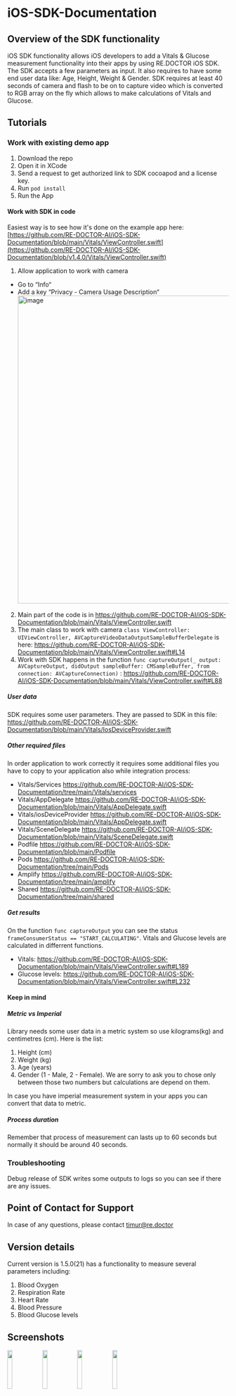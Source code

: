 # iOS-SDK-Documentation
## Overview of the SDK functionality
iOS SDK functionality allows iOS developers to add a Vitals & Glucose measurement functionality into their apps by using RE.DOCTOR iOS SDK.
The SDK accepts a few parameters as input. It also requires to have some end user data like: Age, Height, Weight & Gender.
SDK requires at least 40 seconds of camera and flash to be on to capture video which is converted to RGB array on the fly which allows to make calculations of Vitals and Glucose.

## Tutorials
### Work with existing demo app
1. Download the repo
2. Open it in XCode
3. Send a request to get authorized link to SDK cocoapod and a license key.
4. Run `pod install`
5. Run the App

#### Work with SDK in code
Easiest way is to see how it's done on the example app here: [https://github.com/RE-DOCTOR-AI/iOS-SDK-Documentation/blob/main/Vitals/ViewController.swift](https://github.com/RE-DOCTOR-AI/iOS-SDK-Documentation/blob/v1.4.0/Vitals/ViewController.swift)
1. Allow application to work with camera
* Go to “Info“
* Add a key “Privacy - Camera Usage Description“
<img width="700" alt="image" src="https://github.com/RE-DOCTOR-AI/iOS-SDK-Documentation/assets/125552714/9110bfff-e623-4cd9-a347-713828f4b805"><br/>
2. Main part of the code is in https://github.com/RE-DOCTOR-AI/iOS-SDK-Documentation/blob/main/Vitals/ViewController.swift
3. The main class to work with camera ```class ViewController: UIViewController, AVCaptureVideoDataOutputSampleBufferDelegate``` is here: https://github.com/RE-DOCTOR-AI/iOS-SDK-Documentation/blob/main/Vitals/ViewController.swift#L14
4. Work with SDK happens in the function ```func captureOutput(_ output: AVCaptureOutput, didOutput sampleBuffer: CMSampleBuffer, from connection: AVCaptureConnection)``` : https://github.com/RE-DOCTOR-AI/iOS-SDK-Documentation/blob/main/Vitals/ViewController.swift#L88

##### User data
SDK requires some user parameters.
They are passed to SDK in this file: https://github.com/RE-DOCTOR-AI/iOS-SDK-Documentation/blob/main/Vitals/IosDeviceProvider.swift

##### Other required files
In order application to work correctly it requires some additional files you have to copy to your application also while integration process:
* Vitals/Services https://github.com/RE-DOCTOR-AI/iOS-SDK-Documentation/tree/main/Vitals/services
* Vitals/AppDelegate https://github.com/RE-DOCTOR-AI/iOS-SDK-Documentation/blob/main/Vitals/AppDelegate.swift
* Vitals/iosDeviceProvider https://github.com/RE-DOCTOR-AI/iOS-SDK-Documentation/blob/main/Vitals/AppDelegate.swift
* Vitals/SceneDelegate https://github.com/RE-DOCTOR-AI/iOS-SDK-Documentation/blob/main/Vitals/SceneDelegate.swift 
* Podfile https://github.com/RE-DOCTOR-AI/iOS-SDK-Documentation/blob/main/Podfile
* Pods https://github.com/RE-DOCTOR-AI/iOS-SDK-Documentation/tree/main/Pods
* Amplify https://github.com/RE-DOCTOR-AI/iOS-SDK-Documentation/tree/main/amplify
* Shared https://github.com/RE-DOCTOR-AI/iOS-SDK-Documentation/tree/main/shared

##### Get results
On the function ```func captureOutput```  you can see the status ```frameConsumerStatus == "START_CALCULATING"```.
Vitals and Glucose levels are calculated in differrent functions.
* Vitals: https://github.com/RE-DOCTOR-AI/iOS-SDK-Documentation/blob/main/Vitals/ViewController.swift#L189
* Glucose levels: https://github.com/RE-DOCTOR-AI/iOS-SDK-Documentation/blob/main/Vitals/ViewController.swift#L232

               
#### Keep in mind
##### Metric vs Imperial
Library needs some user data in a metric system so use kilograms(kg) and centimetres (cm). Here is the list:
1. Height (cm)
2. Weight (kg)
3. Age (years)
4. Gender (1 - Male, 2 - Female). We are sorry to ask you to chose only between those two numbers but calculations are depend on them.

In case you have imperial measurement system in your apps you can convert that data to metric.

##### Process duration
Remember that process of measurement can lasts up to 60 seconds but normally it should be around 40 seconds. 

### Troubleshooting
Debug release of SDK writes some outputs to logs so you can see if there are any issues.
## Point of Contact for Support
In case of any questions, please contact timur@re.doctor
## Version details
Current version is 1.5.0(21) has a  functionality to measure several parameters including: 

1. Blood Oxygen
2. Respiration Rate
3. Heart Rate
4. Blood Pressure
5. Blood Glucose levels

## Screenshots
<p float="left">
<img src="https://github.com/RE-DOCTOR-AI/iOS-SDK-Documentation/assets/125552714/dfa00be5-e4a5-4287-b1dd-3e17b546d5a6" width=15% height=15%>
<img src="https://github.com/RE-DOCTOR-AI/iOS-SDK-Documentation/assets/125552714/8eac4e37-43d0-490f-be4d-3596887a23fd" width=15% height=15%>
<img src="https://github.com/RE-DOCTOR-AI/iOS-SDK-Documentation/assets/125552714/b0e64698-2850-4f16-95f5-a045fdb48560" width=15% height=15%>    
<img src="https://github.com/RE-DOCTOR-AI/iOS-SDK-Documentation/assets/125552714/d33b27b8-fb64-4e61-9c97-4a3063271e91" width=15% height=15%>
</p>

